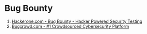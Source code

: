 # Bug Bounty

1. [Hackerone.com - Bug Bounty - Hacker Powered Security Testing](https://www.hackerone.com)
2. [Bugcrowd.com - #1 Crowdsourced Cybersecurity Platform](https://www.bugcrowd.com)

